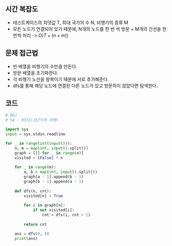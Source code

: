## 시간 복잡도
- 테스트케이스의 최댓값 T, 최대 국가의 수 N, 비행기의 종류 M
- 모든 노드가 연결되어 있기 때문에, N개의 노드를 한 번 씩 방문 + M개의 간선을 한 번씩 처리 -> $O(T + (n + m))$

## 문제 접근법
- 빈 배열을 비행기의 수만큼 만든다.
- 방문 배열을 초기화한다.
- 각 비행기 노선을 왕복이기 때문에 서로 추가해준다.
- dfs를 통해 해당 노드에 연결된 다른 노드가 있고 방문하지 않았다면 탐색한다.

## 코드

```python
# BOJ
# S4 - 9372(상근이의 여행)

import sys
input = sys.stdin.readline

for _ in range(int(input())):
    n, m = map(int, input().split())
    graph = [[] for _ in range(n)]
    visited = [False] * n
    
    for _ in range(m):
        a, b = map(int, input().split())
        graph[a - 1].append(b - 1)
        graph[b - 1].append(a - 1)
    
    def dfs(n, cnt):
        visited[n] = True
        
        for i in graph[n]:
            if not visited[i]:
                cnt = dfs(i, cnt + 1)
        
        return cnt

    ans = dfs(0, 0)
    print(ans)
```